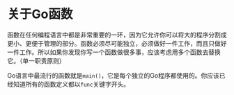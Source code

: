 
# 关于Go函数

函数在任何编程语言中都是非常重要的一环，因为它允许你可以将大的程序分割成更小、更便于管理的部分。函数必须尽可能独立，必须做好一件工作，而且只做好一件工作。所以如果你发现你写一个函数做很多事，应该考虑用多个函数去替换它。（单一职责原则）

Go语言中最流行的函数就是`main()`，它是每个独立的Go程序都使用的。你应该已经知道所有的函数定义都以`func`关键字开头。

